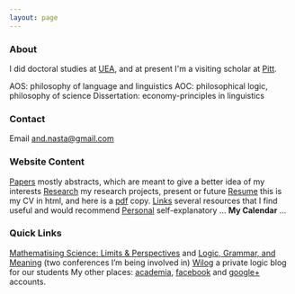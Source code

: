 ```yaml
---
layout: page
---
```



### About

I did doctoral studies at [UEA][], and at present I'm a visiting scholar at [Pitt][]. 

AOS: philosophy of language and linguistics 
AOC: philosophical logic, philosophy of science
Dissertation: economy-principles in linguistics

### Contact

Email [and.nasta@gmail.com][]

### Website Content

[Papers][] mostly abstracts, which are meant to give a better idea of my
interests [Research][] my research projects, present or future
[Resume][] this is my CV in html, and here is a [pdf][] copy. [Links][]
several resources that I find useful and would recommend [Personal][]
self-explanatory … **My Calendar** …

### Quick Links

[Mathematising Science: Limits & Perspectives][] and [Logic, Grammar,
and Meaning][] (two conferences I’m being involved in) [Wilog][] a
private logic blog for our students My other places: [academia][],
[facebook][] and [google+][] accounts.

  [UEA]: https://www.uea.ac.uk/philosophy/home
  [Pitt]: http://www.philosophy.pitt.edu/
  [and.nasta@gmail.com]: mailto:and.nasta@gmail.com?Subject=Hell
  [Papers]: http://www.nastaa.org/papers/
  [Research]: http://www.nastaa.org/research/
  [Resume]: http://www.nastaa.org/resume/
  [pdf]: http://www.nastaa.org/wp-content/uploads/CV-andrei.pdf
  [Links]: http://www.nastaa.org/links/
  [Personal]: http://www.nastaa.org/personal/
  [Mathematising Science: Limits & Perspectives]: http://www.confhub.net/mathematising-science/
    "Mathematising Science"
  [Logic, Grammar, and Meaning]: http://www.confhub.net/lola/
    "Logic, Grammar, and Meaning"
  [Wilog]: http://www.wilog.org/ "Logic Blog"
  [academia]: http://eastanglia.academia.edu/AndreiNasta
  [facebook]: http://en-gb.facebook.com/andrei.nasta "Andrei Nasta"
  [google+]: https://plus.google.com/108582283382742199962?prsrc=3
